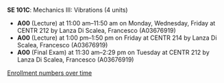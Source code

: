 **SE 101C**: Mechanics III: Vibrations (4 units)

- **A00** (Lecture) at 11:00 am–11:50 am on Monday, Wednesday, Friday at CENTR 212 by Lanza Di Scalea, Francesco (A03676919)
- **A00** (Lecture) at 1:00 pm–1:50 pm on Friday at CENTR 214 by Lanza Di Scalea, Francesco (A03676919)
- **A00** (Final Exam) at 11:30 am–2:29 pm on Tuesday at CENTR 212 by Lanza Di Scalea, Francesco (A03676919)

[Enrollment numbers over time](./SE101C.tsv)
